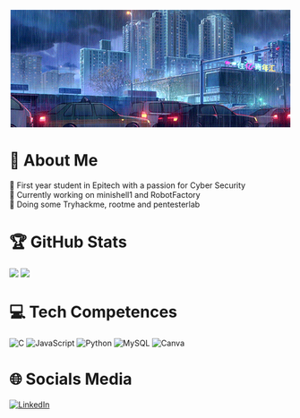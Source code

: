 <p align="center">
  <img src="./wallpaper.gif" alt="City Night" />
</p>

# 💫 About Me
💬 First year student in Epitech with a passion for Cyber Security <br>🔭 Currently working on minishell1 and RobotFactory<br>🌱 Doing some Tryhackme, rootme and pentesterlab<br>

# 🏆 GitHub Stats
<p float="left">
    <img src="https://github-readme-stats.vercel.app/api?username=CLERC-Tom&theme=github_dark&hide_border=false&include_all_commits=true&count_private=true" width="50%" />
    <img src="https://github-readme-stats.vercel.app/api/top-langs/?username=CLERC-Tom&theme=github_dark&hide_border=false&include_all_commits=true&count_private=true&layout=compact" width="50%" />
</p>



# 💻 Tech Competences
![C](https://img.shields.io/badge/c-%2300599C.svg?style=for-the-badge&logo=c&logoColor=white) 
![JavaScript](https://img.shields.io/badge/javascript-%23323330.svg?style=for-the-badge&logo=javascript&logoColor=%23F7DF1E)
![Python](https://img.shields.io/badge/python-3670A0?style=for-the-badge&logo=python&logoColor=ffdd54)
![MySQL](https://img.shields.io/badge/mysql-%2300000f.svg?style=for-the-badge&logo=mysql&logoColor=white)
![Canva](https://img.shields.io/badge/Canva-%2300C4CC.svg?style=for-the-badge&logo=Canva&logoColor=white)<br>

# 🌐 Socials Media
[![LinkedIn](https://img.shields.io/badge/LinkedIn-%230077B5.svg?style=for-the-badge&logo=linkedin&logoColor=white)](https://linkedin.com/in/CLERC-Tom-tran-5a7454233)
